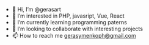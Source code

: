 - 👋 Hi, I’m @gerasart
- 👀 I’m interested in PHP, javasript, Vue, React
- 🌱 I’m currently learning programming paterns
- 💞️ I’m looking to collaborate with interesting projects
- 📫 How to reach me gerasymenkoph@gmail.com

<!---
gerasart/gerasart is a ✨ special ✨ repository because its `README.md` (this file) appears on your GitHub profile.
You can click the Preview link to take a look at your changes.
--->
